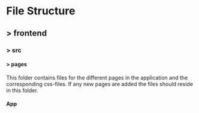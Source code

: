 # File Structure

## > frontend

### > src

#### > pages

This folder contains files for the different pages in the application and the corresponding css-files. If any new pages are added the files should reside in this folder.

#### App
